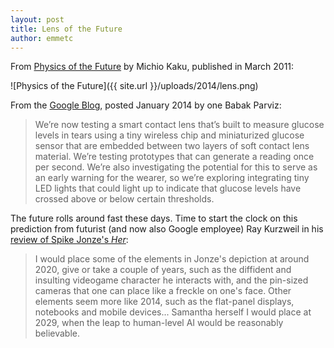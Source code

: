 ```yaml
---
layout: post
title: Lens of the Future
author: emmetc
---
```


From [Physics of the Future](http://www.amazon.com/Physics-Future-Science-Shape-Destiny/dp/0307473333) by Michio Kaku, published in March 2011:

![Physics of the Future]({{ site.url }}/uploads/2014/lens.png)

From the [Google Blog](http://googleblog.blogspot.com/2014/01/introducing-our-smart-contact-lens.html), posted January 2014 by one Babak Parviz:

> We’re now testing a smart contact lens that’s built to measure glucose levels in tears using a tiny wireless chip and miniaturized glucose sensor that are embedded between two layers of soft contact lens material. We’re testing prototypes that can generate a reading once per second. We’re also investigating the potential for this to serve as an early warning for the wearer, so we’re exploring integrating tiny LED lights that could light up to indicate that glucose levels have crossed above or below certain thresholds.

The future rolls around fast these days. Time to start the clock on this prediction from futurist (and now also Google employee) Ray Kurzweil in his [review of Spike Jonze's _Her_](http://www.kurzweilai.net/a-review-of-her-by-ray-kurzweil):

> I would place some of the elements in Jonze's depiction at around 2020, give or take a couple of years, such as the diffident and insulting videogame character he interacts with, and the pin-sized cameras that one can place like a freckle on one's face. Other elements seem more like 2014, such as the flat-panel displays, notebooks and mobile devices... Samantha herself I would place at 2029, when the leap to human-level AI would be reasonably believable.